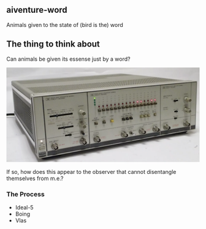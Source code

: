 ## aiventure-word

Animals given to the state of (bird is the) word

## The thing to think about

Can animals be given its essense just by a word?

![image](/images/hp8080a.png)

If so, how does this appear to the observer that cannot disentangle themselves from m.e.?

### The Process

* Ideal-5
* Boing
* Vlas